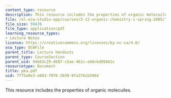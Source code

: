 ```yaml
---
content_type: resource
description: This resource includes the properties of organic molecuiles.
file: /ol-ocw-studio-app/courses/5-12-organic-chemistry-i-spring-2005/7f75e0e3a603f8f620398fa376cb5964_pka.pdf
file_size: 59476
file_type: application/pdf
learning_resource_types:
- Lecture Notes
license: https://creativecommons.org/licenses/by-nc-sa/4.0/
ocw_type: OCWFile
parent_title: Lecture Handouts
parent_type: CourseSection
parent_uid: 94b63c29-d687-c5ae-461c-eb0cbd05661c
resourcetype: Document
title: pka.pdf
uid: 7f75e0e3-a603-f8f6-2039-8fa376cb5964
---
```

This resource includes the properties of organic molecuiles.